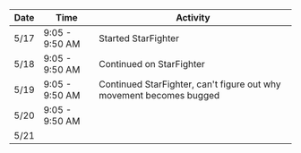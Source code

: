 Date|Time|Activity
----|----|--------
5/17|9:05 - 9:50 AM|Started StarFighter
5/18|9:05 - 9:50 AM|Continued on StarFighter
5/19|9:05 - 9:50 AM|Continued StarFighter, can't figure out why movement becomes bugged
5/20|9:05 - 9:50 AM|
5/21||
